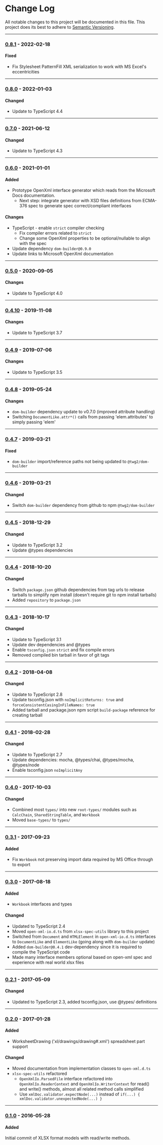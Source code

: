 ﻿# Change Log
All notable changes to this project will be documented in this file.
This project does its best to adhere to [Semantic Versioning](http://semver.org/).


--------
### [0.8.1](N/A) - 2022-02-18
#### Fixed
* Fix Stylesheet PatternFill XML serialization to work with MS Excel's eccentricities


--------
### [0.8.0](https://github.com/TeamworkGuy2/xlsx-spec-models/commit/26f6462f6fd5f93a4dab76b80729c5b1d783c5b8) - 2022-01-03
#### Changed
* Update to TypeScript 4.4


--------
### [0.7.0](https://github.com/TeamworkGuy2/xlsx-spec-models/commit/4ede0a7ebba2badea354a25df0ff34da860c9ab7) - 2021-06-12
#### Changed
* Update to TypeScript 4.3


--------
### [0.6.0](https://github.com/TeamworkGuy2/xlsx-spec-models/commit/07fab8dcb37eca580d707bffa400f0203fc52735) - 2021-01-01
#### Added
* Prototype OpenXml interface generator which reads from the Microsoft Docs documentation.
  * Next step: integrate generator with XSD files definitions from ECMA-376 spec to generate spec correct/compliant interfaces

#### Changes
* TypeScript - enable `strict` compiler checking
  * Fix compiler errors related to `strict`
  * Change some OpenXml properties to be optional/nullable to align with the spec
* Update dependency `dom-builder@0.9.0`
* Update links to Microsoft OpenXml documentation


--------
### [0.5.0](https://github.com/TeamworkGuy2/xlsx-spec-models/commit/764d355e87d6cf5d4667ff2af9db10e89872cbe4) - 2020-09-05
#### Changes
* Update to TypeScript 4.0


--------
### [0.4.10](https://github.com/TeamworkGuy2/xlsx-spec-models/commit/5c3cb32c0b968ca42e65f6938eb83bc0ca98e0be) - 2019-11-08
#### Changes
* Update to TypeScript 3.7


--------
### [0.4.9](https://github.com/TeamworkGuy2/xlsx-spec-models/commit/fcd4706bc6452d6eeec82250c16e0258888f72aa) - 2019-07-06
#### Changes
* Update to TypeScript 3.5


--------
### [0.4.8](https://github.com/TeamworkGuy2/xlsx-spec-models/commit/68a03571fe6877fdf9c3ca97b68333cfcfbf3ecc) - 2019-05-24
#### Changes
* `dom-builder` dependency update to v0.7.0 (improved attribute handling)
* Switching `DocumentLike.attr*()` calls from passing 'elem.attributes' to simply passing 'elem'


--------
### [0.4.7](https://github.com/TeamworkGuy2/xlsx-spec-models/commit/349068f0636a0f240ee979a17c41af549bb5ea3b) - 2019-03-21
#### Fixed
* `dom-builder` import/reference paths not being updated to `@twg2/dom-builder`


--------
### [0.4.6](https://github.com/TeamworkGuy2/xlsx-spec-models/commit/49e5289b29e82ad1c889ca824ab8091f8ccd78dc) - 2019-03-21
#### Changed
* Switch `dom-builder` dependency from github to npm `@twg2/dom-builder`


--------
### [0.4.5](https://github.com/TeamworkGuy2/xlsx-spec-models/commit/3ad225d5329f26e4f1e31ae1975b0ade27adfada) - 2018-12-29
#### Changed
* Update to TypeScript 3.2
* Update @types dependencies


--------
### [0.4.4](https://github.com/TeamworkGuy2/xlsx-spec-models/commit/0b1f45dedab6519ed50e8ee4e2e400dd63bd988e) - 2018-10-20
#### Changed
* Switch `package.json` github dependencies from tag urls to release tarballs to simplify npm install (doesn't require git to npm install tarballs)
* Added `repository` to `package.json`


--------
### [0.4.3](https://github.com/TeamworkGuy2/xlsx-spec-models/commit/cdbe5d0f6c0a562da0a9533510742452e331e635) - 2018-10-17
#### Changed
* Update to TypeScript 3.1
* Update dev dependencies and @types
* Enable `tsconfig.json` `strict` and fix compile errors
* Removed compiled bin tarball in favor of git tags


--------
### [0.4.2](https://github.com/TeamworkGuy2/xlsx-spec-models/commit/33a67650de5c82f7421dab2c7593ec6fb8efd821) - 2018-04-08
#### Changed
* Update to TypeScript 2.8
* Update tsconfig.json with `noImplicitReturns: true` and `forceConsistentCasingInFileNames: true`
* Added tarball and package.json npm script `build-package` reference for creating tarball


--------
### [0.4.1](https://github.com/TeamworkGuy2/xlsx-spec-models/commit/ebceb72c60344d8262dd2a8fd0f66b61ac2d76b7) - 2018-02-28
#### Changed
* Update to TypeScript 2.7
* Update dependencies: mocha, @types/chai, @types/mocha, @types/node
* Enable tsconfig.json `noImplicitAny`


--------
### [0.4.0](https://github.com/TeamworkGuy2/xlsx-spec-models/commit/0ec93974ea8a0eca808544e6ede40927f1d66b1a) - 2017-10-03
#### Changed
* Combined most `types/` into new `root-types/` modules such as `CalcChain`, `SharedStringTable`, and `Workbook`
* Moved `base-types/` to `types/`


--------
### [0.3.1](https://github.com/TeamworkGuy2/xlsx-spec-models/commit/040c4aa76c2480acee6ec4006a11816aca3d7a3e) - 2017-09-23
#### Added
* Fix `Workbook` not preserving import data required by MS Office through to export


--------
### [0.3.0](https://github.com/TeamworkGuy2/xlsx-spec-models/commit/36851aba92ef41c64c2179b45ea92bc5862e1b39) - 2017-08-18
#### Added
* `Workbook` interfaces and types

#### Changed
* Updated to TypeScript 2.4
* Moved `open-xml-io.d.ts` from `xlsx-spec-utils` library to this project
* Switched from `Document` and `HTMLElement` in `open-xml-io.d.ts` interfaces to `DocumentLike` and `ElementLike` (going along with `dom-builder` update)
* Added `dom-builder@0.4.1` dev-dependency since it is required to compile the TypeScript code
* Made many interface members optional based on open-xml spec and experience with real world xlsx files


--------
### [0.2.1](https://github.com/TeamworkGuy2/xlsx-spec-models/commit/8de4e66af713401f5bd65b8970e473a920d7002f) - 2017-05-09
#### Changed
* Updated to TypeScript 2.3, added tsconfig.json, use @types/ definitions


--------
### [0.2.0](https://github.com/TeamworkGuy2/xlsx-spec-models/commit/2b1727cf374b71f7ddc2ddb412ea07c2203db84f) - 2017-01-28
#### Added
*  WorksheetDrawing ('xl/drawings/drawing#.xml') spreadsheet part support

#### Changed
* Moved documentation from implementation classes to `open-xml.d.ts`
* `xlsx-spec-utils` refactored
  * `OpenXmlIo.ParsedFile` interface refactored into `OpenXmlIo.ReaderContext` and `OpenXmlIo.WriterContext` for read() and write() methods, almost all related method calls simplified
  * Use `xmlDoc.validator.expectNode(...)` instead of `if(...) { xmlDoc.validator.unexpectedNode(...) }`


--------
### [0.1.0](https://github.com/TeamworkGuy2/xlsx-spec-models/commit/db3df614b82eb17135ce5b48d0154b245e9fbddb) - 2016-05-28
#### Added
Initial commit of XLSX format models with read/write methods.